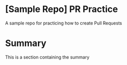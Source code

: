 # [Sample Repo] PR Practice
A sample repo for practicing how to create Pull Requests
# Summary
This is a section containing the summary